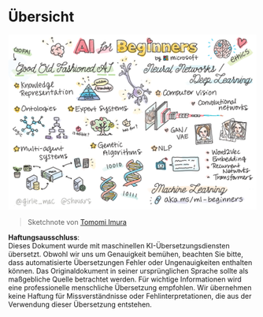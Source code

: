 # Übersicht

![Übersicht in einem Doodle](../../../translated_images/ai-overview.0857791951d19500d0ef8b803d77110c738dcafc52306e6d68724742cd4af167.de.png)

> Sketchnote von [Tomomi Imura](https://twitter.com/girlie_mac)

**Haftungsausschluss**:  
Dieses Dokument wurde mit maschinellen KI-Übersetzungsdiensten übersetzt. Obwohl wir uns um Genauigkeit bemühen, beachten Sie bitte, dass automatisierte Übersetzungen Fehler oder Ungenauigkeiten enthalten können. Das Originaldokument in seiner ursprünglichen Sprache sollte als maßgebliche Quelle betrachtet werden. Für wichtige Informationen wird eine professionelle menschliche Übersetzung empfohlen. Wir übernehmen keine Haftung für Missverständnisse oder Fehlinterpretationen, die aus der Verwendung dieser Übersetzung entstehen.